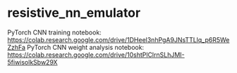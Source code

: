# resistive_nn_emulator

PyTorch CNN training notebook: https://colab.research.google.com/drive/1DHeel3nhPgA9JNsTTLlq_p6R5WeZzhFa
PyTorch CNN weight analysis notebook: https://colab.research.google.com/drive/10shtPlClrnSLhJMI-5fiwisolkSbw29X
